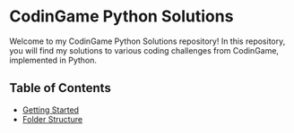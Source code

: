 # CodinGame Python Solutions

Welcome to my CodinGame Python Solutions repository! In this repository, you will find my solutions to various coding challenges from CodinGame, implemented in Python.

## Table of Contents

- [Getting Started](#getting-started)
- [Folder Structure](#folder-structure)
